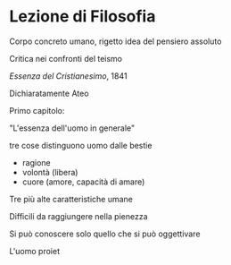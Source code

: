 # Lezione di Filosofia

Corpo concreto umano, rigetto idea del pensiero assoluto

Critica nei confronti del teismo

_Essenza del Cristianesimo_, 1841

Dichiaratamente Ateo

Primo capitolo:

"L'essenza dell'uomo in generale"


tre cose distinguono uomo dalle bestie

* ragione
* volontà (libera)
* cuore (amore, capacità di amare)

Tre più alte caratteristiche umane

Difficili da raggiungere nella pienezza

Si può conoscere solo quello che si può oggettivare

L'uomo proiet
<!--stackedit_data:
eyJoaXN0b3J5IjpbNTc3MTk1NTk3XX0=
-->